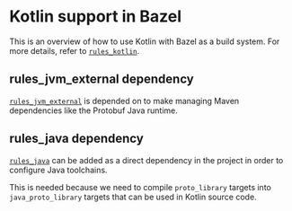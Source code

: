 # Kotlin support in Bazel

This is an overview of how to use Kotlin with Bazel as a build system. For more details, refer to [`rules_kotlin`](https://github.com/bazelbuild/rules_kotlin).

## rules_jvm_external dependency

[`rules_jvm_external`](https://registry.bazel.build/modules/rules_jvm_external) is depended on to make managing Maven dependencies like the
Protobuf Java runtime.

## rules_java dependency

[`rules_java`](https://registry.bazel.build/modules/rules_java) can be added as a direct dependency in the project in order to configure Java toolchains.

This is needed because we need to compile `proto_library` targets into `java_proto_library` targets that can be used in
Kotlin source code.
